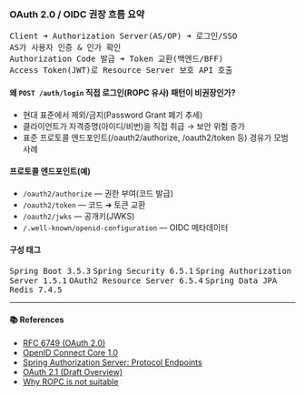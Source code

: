<h3> OAuth 2.0 / OIDC 권장 흐름 요약</h3>
<p>
  <kbd>Client ➜ Authorization Server(AS/OP) ➜ 로그인/SSO</kbd><br>
  <kbd>AS가 사용자 인증 &amp; 인가 확인</kbd><br>
  <kbd>Authorization Code 발급 ➜ Token 교환(백엔드/BFF)</kbd><br>
  <kbd>Access Token(JWT)로 Resource Server 보호 API 호출</kbd>
</p>

<h4>왜 <code>POST /auth/login</code> 직접 로그인(ROPC 유사) 패턴이 비권장인가?</h4>
<ul>
  <li>현대 표준에서 제외/금지(Password Grant 폐기 추세)</li>
  <li>클라이언트가 자격증명(아이디/비번)을 직접 취급 → 보안 위험 증가</li>
  <li>표준 프로토콜 엔드포인트(/oauth2/authorize, /oauth2/token 등) 경유가 모범사례</li>
</ul>

<h4>프로토콜 엔드포인트(예)</h4>
<ul>
  <li><code>/oauth2/authorize</code> — 권한 부여(코드 발급)</li>
  <li><code>/oauth2/token</code> — 코드 ➜ 토큰 교환</li>
  <li><code>/oauth2/jwks</code> — 공개키(JWKS)</li>
  <li><code>/.well-known/openid-configuration</code> — OIDC 메타데이터</li>
</ul>

<h4>구성 태그</h4>
<p>
  <kbd>Spring Boot 3.5.3</kbd>
  <kbd>Spring Security 6.5.1</kbd>
  <kbd>Spring Authorization Server 1.5.1</kbd>
  <kbd>OAuth2 Resource Server 6.5.4</kbd>
  <kbd>Spring Data JPA</kbd>
  <kbd>Redis 7.4.5</kbd>
</p>

<hr>

<h4>📚 References</h4>
<ul>
  <li><a href="https://datatracker.ietf.org/doc/html/rfc6749">RFC 6749 (OAuth 2.0)</a></li>
  <li><a href="https://openid.net/specs/openid-connect-core-1_0.html">OpenID Connect Core 1.0</a></li>
  <li><a href="https://docs.spring.io/spring-authorization-server/reference/protocol-endpoints.html">Spring Authorization Server: Protocol Endpoints</a></li>
  <li><a href="https://oauth.net/2.1/">OAuth 2.1 (Draft Overview)</a></li>
  <li><a href="https://www.scottbrady.io/oauth/why-the-resource-owner-password-credentials-grant-type-is-not-authentication-nor-suitable-for-modern-applications">Why ROPC is not suitable</a></li>
</ul>
